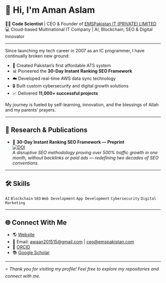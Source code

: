 # 👋 Hi, I'm Aman Aslam

🧑‍🔬 **Code Scientist** | CEO & Founder of [EMSPakistan IT (PRIVATE) LIMITED](https://emspakistan.com)  
💻 Cloud-based Multinational IT Company | AI, Blockchain, SEO & Digital Innovator

---

Since launching my tech career in 2007 as an IC programmer, I have continually broken new ground:

- 🚀 Created Pakistan’s first affordable ATS system
- 📊 Pioneered the **30-Day Instant Ranking SEO Framework**
- ☁️ Developed real-time AWS data sync technology
- 🔒 Built custom cybersecurity and digital growth solutions
- 📈 Delivered **11,000+ successful projects**

My journey is fueled by self-learning, innovation, and the blessings of Allah and my parents’ prayers.

---

## 📄 Research & Publications

- 📑 **30-Day Instant Ranking SEO Framework — Preprint**  
  [![DOI](https://zenodo.org/badge/DOI/10.5281/zenodo.15734918.svg)](https://doi.org/10.5281/zenodo.15734918)  
  *A disruptive SEO methodology proving over 500% traffic growth in one month, without backlinks or paid ads — redefining two decades of SEO conventions.*

---

## 🛠️ Skills

`AI` `Blockchain` `SEO` `Web Development` `App Development` `Cybersecurity` `Digital Marketing`

---

## 🌐 Connect With Me

- 🌎 [Website](https://emspakistan.com)
- 📧 Email: [awaan201515@gmail.com](mailto:awaan201515@gmail.com) | [ceo@emspakistan.com](mailto:ceo@emspakistan.com)
- 🧪 [ORCID](https://orcid.org/0009-0009-3872-1747)
- 📚 [Google Scholar](https://scholar.google.com/citations?view_op=list_works&hl=en&hl=en&user=A3MZedMAAAAJ)

---

⭐ *Thank you for visiting my profile! Feel free to explore my repositories and connect with me.*

